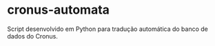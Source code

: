 # cronus-automata
Script desenvolvido em Python para tradução automática do banco de dados do Cronus.
